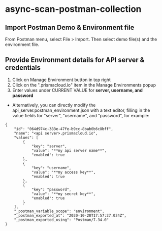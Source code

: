 # async-scan-postman-collection
## Import Postman Demo & Environment file
From Postman menu, select File > Import.  Then select demo file(s) and the environment file.
## Provide Environment details for API server & credentials
1. Click on Manage Environment button in top right
2. Click on the "<api server>.prismacloud.io" item in the Manage Environments popup
3. Enter values under CURRENT VALUE for **server, username, and password**

- Alternatively, you can directly modify the api_server.postman_environment.json with a text editor, filling in the value fields for "server", "username", and "password", for example:
```
{
	"id": "064d974c-383e-47fe-b9cc-8bab0b6c8bff",
	"name": "<api server>.prismacloud.io",
	"values": [
		{
			"key": "server",
			"value": "**my api server name**",
			"enabled": true
		},
		{
			"key": "username",
			"value": "**my access key**",
			"enabled": true
		},
		{
			"key": "password",
			"value": "**my secret key**",
			"enabled": true
		}
	],
	"_postman_variable_scope": "environment",
	"_postman_exported_at": "2020-10-28T17:57:27.024Z",
	"_postman_exported_using": "Postman/7.34.0"
}
```
